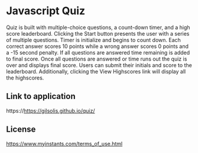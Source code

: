 # Javascript Quiz

Quiz is built with multiple-choice questions, a count-down timer, and a high score leaderboard.  Clicking the Start button presents the user with a series of multiple questions.  Timer is initialize and begins to count down.  Each correct answer scores 10 points while a wrong answer scores 0 points and a -15 second penalty. If all questions are answered time remaining is added to final score. Once all questions are answered or time runs out the quiz is over and displays final score.  Users can submit their initials and score to the leaderboard.  Additionally, clicking the View Highscores link will display all the highscores.

## Link to application
https://https://gilsolis.github.io/quiz/

## License
https://www.myinstants.com/terms_of_use.html


